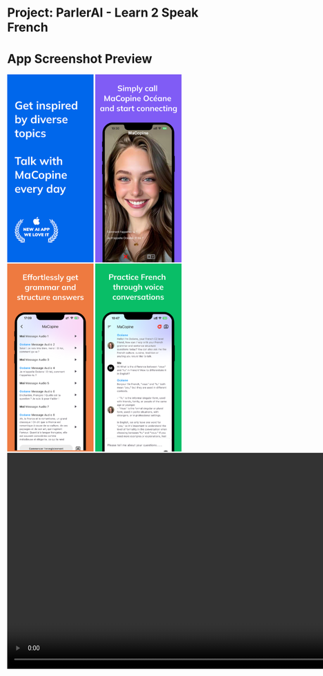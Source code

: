 # Project: ParlerAI - Learn 2 Speak French
 
# App Screenshot Preview

<img width="200px" src="https://github.com/VictorZhang2014/SpeakFrenchWithAI/blob/main/images/app-store-preview-1.png" />
<img width="200px" src="https://github.com/VictorZhang2014/SpeakFrenchWithAI/blob/main/images/app-store-preview-2.png" />
<img width="200px" src="https://github.com/VictorZhang2014/SpeakFrenchWithAI/blob/main/images/app-store-preview-3.png" />
<img width="200px" src="https://github.com/VictorZhang2014/SpeakFrenchWithAI/blob/main/images/app-store-preview-4.png" />
<video with="200px" height="500" src="https://github.com/VictorZhang2014/SpeakFrenchWithAI/blob/main/images/app-store-video-preview.mp4"></video>


